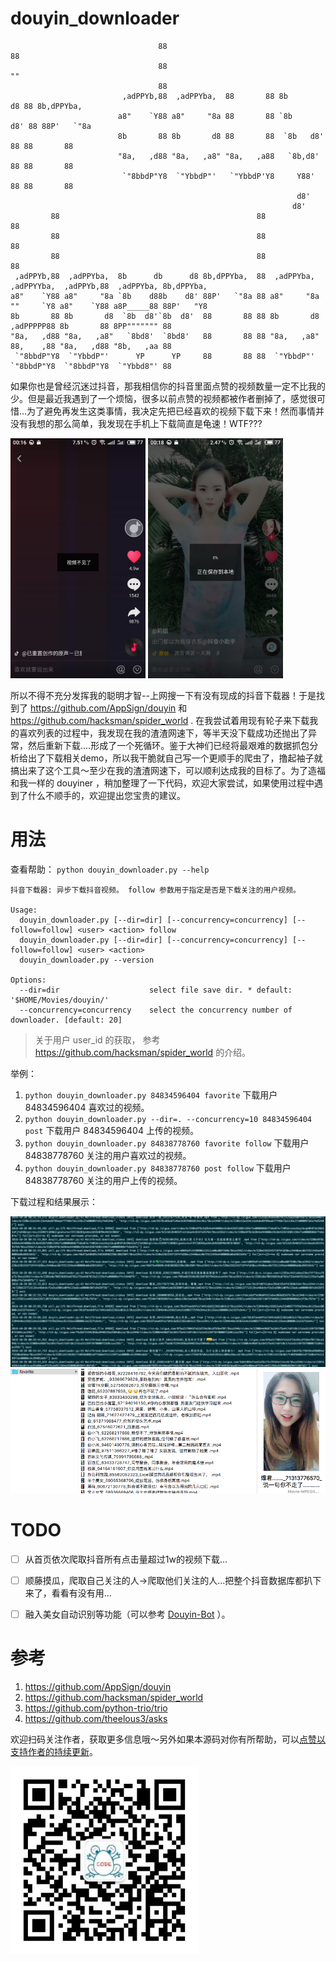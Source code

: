# douyin_downloader

```univers.flf
                                 88                                     88
                                 88                                     ""
                                 88
                         ,adPPYb,88  ,adPPYba,  88       88 8b       d8 88 8b,dPPYba,
                        a8"    `Y88 a8"     "8a 88       88 `8b     d8' 88 88P'   `"8a
                        8b       88 8b       d8 88       88  `8b   d8'  88 88       88
                        "8a,   ,d88 "8a,   ,a8" "8a,   ,a88   `8b,d8'   88 88       88
                         `"8bbdP"Y8  `"YbbdP"'   `"YbbdP'Y8     Y88'    88 88       88
                                                                d8'
                                                               d8'
         88                                            88                                 88
         88                                            88                                 88
         88                                            88                                 88
 ,adPPYb,88  ,adPPYba,  8b      db      d8 8b,dPPYba,  88  ,adPPYba,  ,adPPYYba,  ,adPPYb,88  ,adPPYba, 8b,dPPYba,
a8"    `Y88 a8"     "8a `8b    d88b    d8' 88P'   `"8a 88 a8"     "8a ""     `Y8 a8"    `Y88 a8P_____88 88P'   "Y8
8b       88 8b       d8  `8b  d8'`8b  d8'  88       88 88 8b       d8 ,adPPPPP88 8b       88 8PP""""""" 88
"8a,   ,d88 "8a,   ,a8"   `8bd8'  `8bd8'   88       88 88 "8a,   ,a8" 88,    ,88 "8a,   ,d88 "8b,   ,aa 88
 `"8bbdP"Y8  `"YbbdP"'      YP      YP     88       88 88  `"YbbdP"'  `"8bbdP"Y8  `"8bbdP"Y8  `"Ybbd8"' 88
```

如果你也是曾经沉迷过抖音，那我相信你的抖音里面点赞的视频数量一定不比我的少。但是最近我遇到了一个烦恼，很多以前点赞的视频都被作者删掉了，感觉很可惜...为了避免再发生这类事情，我决定先把已经喜欢的视频下载下来！然而事情并没有我想的那么简单，我发现在手机上下载简直是龟速！WTF???

<img src="./img/deleted.jpg" width = "216" height = "384" alt="视频已删除..." /> <img src="./img/timeout.jpg" width = "216" height = "384" alt="视频正在下载..." />

所以不得不充分发挥我的聪明才智--上网搜一下有没有现成的抖音下载器！于是找到了 https://github.com/AppSign/douyin 和 https://github.com/hacksman/spider_world . 在我尝试着用现有轮子来下载我的喜欢列表的过程中，我发现在我的渣渣网速下，等半天没下载成功还抛出了异常，然后重新下载....形成了一个死循环。鉴于大神们已经将最艰难的数据抓包分析给出了下载相关demo，所以我干脆就自己写一个更顺手的爬虫了，撸起袖子就搞出来了这个工具～至少在我的渣渣网速下，可以顺利达成我的目标了。为了造福和我一样的 douyiner ，稍加整理了一下代码，欢迎大家尝试，如果使用过程中遇到了什么不顺手的，欢迎提出您宝贵的建议。


# 用法

查看帮助： `python douyin_downloader.py --help`

```
抖音下载器: 异步下载抖音视频。 follow 参数用于指定是否是下载关注的用户视频。

Usage:
  douyin_downloader.py [--dir=dir] [--concurrency=concurrency] [--follow=follow] <user> <action> follow
  douyin_downloader.py [--dir=dir] [--concurrency=concurrency] [--follow=follow] <user> <action>
  douyin_downloader.py --version

Options:
  --dir=dir                    select file save dir. * default: '$HOME/Movies/douyin/'
  --concurrency=concurrency    select the concurrency number of downloader. [default: 20]
```
> 关于用户 user_id 的获取， 参考 https://github.com/hacksman/spider_world 的介绍。


举例：

1. `python douyin_downloader.py 84834596404 favorite` 下载用户 84834596404 喜欢过的视频。
2. `python douyin_downloader.py --dir=. --concurrency=10 84834596404 post` 下载用户 84834596404 上传的视频。
3. `python douyin_downloader.py 84838778760 favorite follow` 下载用户 84838778760 关注的用户喜欢过的视频。
4. `python douyin_downloader.py 84838778760 post follow` 下载用户 84838778760 关注的用户上传的视频。


下载过程和结果展示：

![下载中...](img/downloading.png)
![下载结果](img/result.png)


# TODO

* [ ] 从首页依次爬取抖音所有点击量超过1w的视频下载...
* [ ] 顺藤摸瓜，爬取自己关注的人->爬取他们关注的人...把整个抖音数据库都扒下来了，看看有没有用...
* [ ] 融入美女自动识别等功能（可以参考 [Douyin-Bot](https://github.com/wangshub/Douyin-Bot) ）。


# 参考

1. https://github.com/AppSign/douyin
2. https://github.com/hacksman/spider_world
3. https://github.com/python-trio/trio
4. https://github.com/theelous3/asks


欢迎扫码关注作者，获取更多信息哦～另外如果本源码对你有所帮助，可以[点赞以支持作者的持续更新](./img/URgood.jpg)。

<img src="./img/owner.jpg" width = "300" height = "300" alt="关注作者" align="center" />






